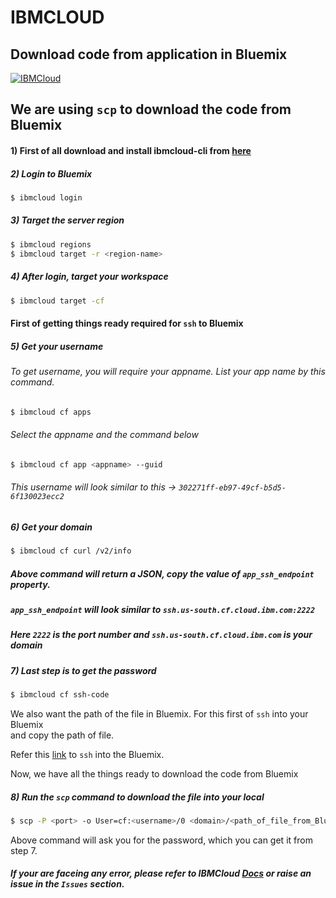 # IBMCLOUD

## Download code from application in Bluemix

[![IBMCloud](https://secure.meetupstatic.com/photos/event/6/b/f/c/600_474327644.jpeg)](https://cloud.ibm.com)

## We are using `scp` to download the code from Bluemix


#### 1) First of all download and install ibmcloud-cli from [here]

##### 2) Login to Bluemix
```sh
$ ibmcloud login
```

##### 3) Target the server region
```sh
$ ibmcloud regions
$ ibmcloud target -r <region-name>
```

##### 4) After login, target your workspace
```sh
$ ibmcloud target -cf
```
#### First of getting things ready required for `ssh` to Bluemix

##### 5) Get your username

###### To get username, you will require your appname. List your app name by this command.
```sh
$ ibmcloud cf apps
```
###### Select the appname and the command below
```sh
$ ibmcloud cf app <appname> --guid
```
###### This username will look similar to this -> `302271ff-eb97-49cf-b5d5-6f130023ecc2`

##### 6) Get your domain
```sh
$ ibmcloud cf curl /v2/info
```
##### Above command will return a JSON, copy the value of `app_ssh_endpoint` property.
##### `app_ssh_endpoint`  will look similar to  `ssh.us-south.cf.cloud.ibm.com:2222`
##### Here `2222` is the port number and `ssh.us-south.cf.cloud.ibm.com` is your domain

##### 7) Last step is to get the password
```sh
$ ibmcloud cf ssh-code
```
We also want the path of the file in Bluemix. For this first of `ssh` into your Bluemix \
and copy the path of file.

Refer this [link] to `ssh` into the Bluemix.

Now, we have all the things ready to download the code from Bluemix

##### 8) Run the `scp` command to download the file into your local
```sh
$ scp -P <port> -o User=cf:<username>/0 <domain>/<path_of_file_from_Bluemix> <local_file_path>
```

Above command will ask you for the password, which you can get it from step 7.

##### If your are faceing any error, please refer to IBMCloud [Docs] or raise an issue in the `Issues` section.

[Docs]: <https://docs.cloudfoundry.org/devguide/deploy-apps/ssh-apps.html>
[here]: <https://github.com/IBM-Cloud/ibm-cloud-cli-release/releases>
[link]: <https://github.com/githubindia/Cheet-Sheet-Terminal-Commands/blob/master/IBMCloud/ssh_to_ibm_bluemix.md>


